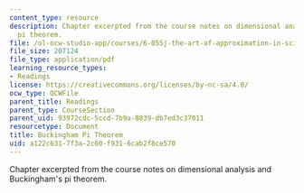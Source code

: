 ```yaml
---
content_type: resource
description: Chapter excerpted from the course notes on dimensional analysis and Buckingham's
  pi theorem.
file: /ol-ocw-studio-app/courses/6-055j-the-art-of-approximation-in-science-and-engineering-spring-2008/a122c6317f3a2c60f9316cab2f8ce570_apr14b.pdf
file_size: 207124
file_type: application/pdf
learning_resource_types:
- Readings
license: https://creativecommons.org/licenses/by-nc-sa/4.0/
ocw_type: OCWFile
parent_title: Readings
parent_type: CourseSection
parent_uid: 93972cdc-5ccd-7b9a-8839-db7ed3c37011
resourcetype: Document
title: Buckingham Pi Theorem
uid: a122c631-7f3a-2c60-f931-6cab2f8ce570
---
```

Chapter excerpted from the course notes on dimensional analysis and Buckingham's pi theorem.